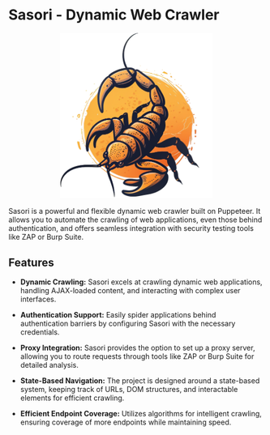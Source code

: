 # Sasori - Dynamic Web Crawler

<p align="center">
  <img src="./resources/sasori-logo.png" alt="Sasori Logo" width="300" />
</p>

Sasori is a powerful and flexible dynamic web crawler built on Puppeteer. It allows you to automate the crawling of web applications, even those behind authentication, and offers seamless integration with security testing tools like ZAP or Burp Suite.

## Features

- **Dynamic Crawling:** Sasori excels at crawling dynamic web applications, handling AJAX-loaded content, and interacting with complex user interfaces.

- **Authentication Support:** Easily spider applications behind authentication barriers by configuring Sasori with the necessary credentials.

- **Proxy Integration:** Sasori provides the option to set up a proxy server, allowing you to route requests through tools like ZAP or Burp Suite for detailed analysis.

- **State-Based Navigation:** The project is designed around a state-based system, keeping track of URLs, DOM structures, and interactable elements for efficient crawling.

- **Efficient Endpoint Coverage:** Utilizes algorithms for intelligent crawling, ensuring coverage of more endpoints while maintaining speed.
